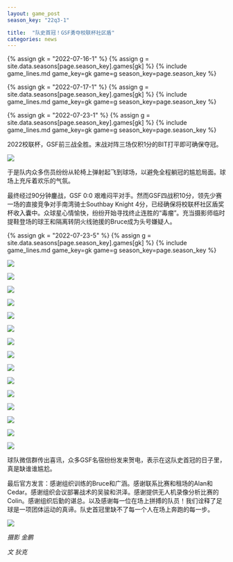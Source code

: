 ```yaml
---
layout: game_post
season_key: "22q3-1"

title:  "队史首冠！GSF勇夺校联杯社区盾"
categories: news
---
```


{% assign gk = "2022-07-16-1" %}
{% assign g = site.data.seasons[page.season_key].games[gk] %}
{% include game_lines.md game_key=gk game=g season_key=page.season_key %}

{% assign gk = "2022-07-17-1" %}
{% assign g = site.data.seasons[page.season_key].games[gk] %}
{% include game_lines.md game_key=gk game=g season_key=page.season_key %}

{% assign gk = "2022-07-23-1" %}
{% assign g = site.data.seasons[page.season_key].games[gk] %}
{% include game_lines.md game_key=gk game=g season_key=page.season_key %}

2022校联杯，GSF前三战全胜。末战对阵三场仅积1分的BIT打平即可确保夺冠。

![](/assets/img/news/first-champion/team-morning.jpg)

于是队内众多伤员纷纷从轮椅上弹射起飞到球场，以避免全程躺冠的尴尬局面。球场上充斥着欢乐的气氛。

最终经过90分钟鏖战，GSF 0:0 艰难闷平对手。然而GSF四战积10分，领先少赛一场的直接竞争对手南湾骑士Southbay Knight 4分，已经确保将校联杯社区盾奖杯收入囊中。众球星心情愉快，纷纷开始寻找终止连胜的“毒瘤”。充当摄影师临时提鞋登场的球王和隔离转阴火线驰援的Bruce成为头号嫌疑人。

{% assign gk = "2022-07-23-5" %}
{% assign g = site.data.seasons[page.season_key].games[gk] %}
{% include game_lines.md game_key=gk game=g season_key=page.season_key %}

![](/assets/img/news/first-champion/mmexport1658631983170.jpg)

![](/assets/img/news/first-champion/mmexport1658631991497.jpg)

![](/assets/img/news/first-champion/mmexport1658632008014.jpg)

![](/assets/img/news/first-champion/mmexport1658632017304.jpg)

![](/assets/img/news/first-champion/mmexport1658632044013.jpg)

![](/assets/img/news/first-champion/mmexport1658632085128.jpg)

![](/assets/img/news/first-champion/mmexport1658632101555.jpg)

![](/assets/img/news/first-champion/mmexport1658632128661.jpg)

![](/assets/img/news/first-champion/mmexport1658632137393.jpg)

![](/assets/img/news/first-champion/mmexport1658632171820.jpg)

![](/assets/img/news/first-champion/mmexport1658634770097.jpg)

![](/assets/img/news/first-champion/mmexport1658634782687.jpg)

![](/assets/img/news/first-champion/mmexport1658634854016.jpg)

![](/assets/img/news/first-champion/mmexport1658634879055.jpg)

![](/assets/img/news/first-champion/mmexport1658634865112.jpg)

球队微信群传出喜讯，众多GSF名宿纷纷发来贺电，表示在这队史首冠的日子里，真是缺谁谁尴尬。

最后官方发言：感谢组织训练的Bruce和广涵。感谢联系比赛和租场的Alan和Cedar。感谢组织会议部署战术的吴骏和洪泽。感谢提供无人机录像分析比赛的Colin。感谢组织后勤的谌总。以及感谢每一位在场上拼搏的队员！我们诠释了足球是一项团体运动的真谛。队史首冠里缺不了每一个人在场上奔跑的每一步。

![](/assets/img/news/first-champion/team-afternoon.jpg)



*摄影 金鹏*

*文 狄克*